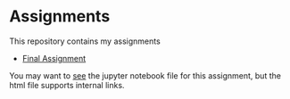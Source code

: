 # Assignments
This repository contains my assignments

* [Final Assignment]()

You may want to [see](https://github.com/joostbouten/assignments/raw/master/Final%20Assignment%20/AEA_Joost_Twan.ipynb) the jupyter notebook file for this assignment, but the html file supports internal links.
